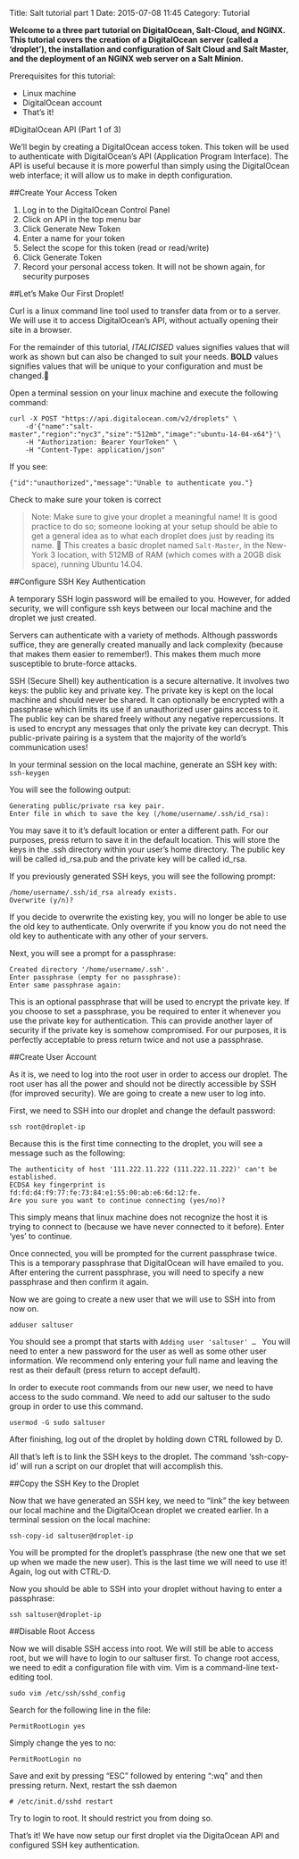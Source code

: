 Title: Salt tutorial part 1
Date: 2015-07-08 11:45
Category: Tutorial


**Welcome to a three part tutorial on DigitalOcean, Salt-Cloud, and NGINX. This tutorial covers the creation of a DigitalOcean server (called a ‘droplet’), the installation and configuration of Salt Cloud and Salt Master, and the deployment of an NGINX web server on a Salt Minion.**

Prerequisites for this tutorial:
- Linux machine
- DigitalOcean account
- That’s it!

#DigitalOcean API (Part 1 of 3)

We’ll begin by creating a DigitalOcean access token. This token will be used to authenticate with DigitalOcean’s API (Application Program Interface). The API is useful because it is more powerful than simply using the DigitalOcean web interface; it will allow us to make in depth configuration.

##Create Your Access Token

1. Log in to the DigitalOcean Control Panel
2. Click on API in the top menu bar
3. Click Generate New Token
4. Enter a name for your token
5. Select the scope for this token (read or read/write)
6. Click Generate Token
7. Record your personal access token. It will not be shown again, for security purposes

##Let’s Make Our First Droplet!

Curl is a linux command line tool used to transfer data from or to a server. We will use it to access DigitalOcean’s API, without actually opening their site in a browser.

For the remainder of this tutorial, *ITALICISED* values signifies values that will work as shown but can also be changed to suit your needs. **BOLD** values signifies values that will be unique to your configuration and must be changed.

Open a terminal session on your linux machine and execute the following command:

    curl -X POST "https://api.digitalocean.com/v2/droplets" \
        -d'{"name":"salt-master","region":"nyc3","size":"512mb","image":"ubuntu-14-04-x64"}'\
        -H "Authorization: Bearer YourToken" \
        -H "Content-Type: application/json"

If you see: 

`{"id":"unauthorized","message":"Unable to authenticate you."}`

Check to make sure your token is correct

> Note: Make sure to give your droplet a meaningful name! It is good practice to do so; someone looking at your setup should be able to get a general idea as to what each droplet does just by reading its name.

This creates a basic droplet named `Salt-Master`, in the New-York 3 location, with 512MB of RAM (which comes with a 20GB disk space), running Ubuntu 14.04.

##Configure SSH Key Authentication

A temporary SSH login password will be emailed to you. However, for added security, we will configure ssh keys between our local machine and the droplet we just created. 

Servers can authenticate with a variety of methods. Although passwords suffice, they are generally created manually and lack complexity (because that makes them easier to remember!). This makes them much more susceptible to brute-force attacks. 

SSH (Secure Shell) key authentication is a secure alternative. It involves two keys: the public key and private key. The private key is kept on the local machine and should never be shared. It can optionally be encrypted with a passphrase which limits its use if an unauthorized user gains access to it. The public key can be shared freely without any negative repercussions. It is used to encrypt any messages that only the private key can decrypt. This public-private pairing is a system that the majority of the world’s communication uses!

In your terminal session on the local machine, generate an SSH key with: `ssh-keygen`

You will see the following output:

    Generating public/private rsa key pair.
    Enter file in which to save the key (/home/username/.ssh/id_rsa):

You may save it to it’s default location or enter a different path. For our purposes, press return to save it in the default location. This will store the keys in the .ssh directory within your user’s home directory. The public key will be called id_rsa.pub and the private key will be called id_rsa.

If you previously generated SSH keys, you will see the following prompt:

    /home/username/.ssh/id_rsa already exists.
    Overwrite (y/n)?

If you decide to overwrite the existing key, you will no longer be able to use the old key to authenticate. Only overwrite if you know you do not need the old key to authenticate with any other of your servers.

Next, you will see a prompt for a passphrase:

    Created directory '/home/username/.ssh'.
    Enter passphrase (empty for no passphrase):
    Enter same passphrase again:

This is an optional passphrase that will be used to encrypt the private key. If you choose to set a passphrase, you be required to enter it whenever you use the private key for authentication. This can provide another layer of security if the private key is somehow compromised. For our purposes, it is perfectly acceptable to press return twice and not use a passphrase.

##Create User Account

As it is, we need to log into the root user in order to access our droplet. The root user has all the power and should not be directly accessible by SSH (for improved security). We are going to create a new user to log into. 

First, we need to SSH into our droplet and change the default password:

`ssh root@droplet-ip`

Because this is the first time connecting to the droplet, you will see a message such as the following:
```
The authenticity of host '111.222.11.222 (111.222.11.222)' can't be established.
ECDSA key fingerprint is fd:fd:d4:f9:77:fe:73:84:e1:55:00:ab:e6:6d:12:fe.
Are you sure you want to continue connecting (yes/no)?
```
This simply means that linux machine does not recognize the host it is trying to connect to (because we have never connected to it before). Enter ‘yes’ to continue.

Once connected, you will be prompted for the current passphrase twice. This is a temporary passphrase that DigitalOcean will have emailed to you. After entering the current passphrase, you will need to specify a new passphrase and then confirm it again.

Now we are going to create a new user that we will use to SSH into from now on.

`adduser saltuser`

You should see a prompt that starts with `Adding user 'saltuser' … ` You will need to enter a new password for the user as well as some other user information. We recommend only entering your full name and leaving the rest as their default (press return to accept default).

In order to execute root commands from our new user, we need to have access to the sudo command. We need to add our saltuser to the sudo group in order to use this command.

`usermod -G sudo saltuser`

After finishing, log out of the droplet by holding down CTRL followed by D.

All that’s left is to link the SSH keys to the droplet. The command ‘ssh-copy-id’ will run a script on our droplet that will accomplish this.

##Copy the SSH Key to the Droplet

Now that we have generated an SSH key, we need to “link” the key between our local machine and the DigitalOcean droplet we created earlier. 
In a terminal session on the local machine:

`ssh-copy-id saltuser@droplet-ip`
	
You will be prompted for the droplet’s passphrase (the new one that we set up when we made the new user). This is the last time we will need to use it! Again, log out with CTRL-D.

Now you should be able to SSH into your droplet without having to enter a passphrase:

`ssh saltuser@droplet-ip`

##Disable Root Access

Now we will disable SSH access into root. We will still be able to access root, but we will have to login to our saltuser first. To change root access, we need to edit a configuration file with vim. Vim is a command-line text-editing tool.

`sudo vim /etc/ssh/sshd_config`

Search for the following line in the file:

`PermitRootLogin yes`

Simply change the yes to no:

`PermitRootLogin no`

Save and exit by pressing “ESC” followed by entering “:wq” and then pressing return. Next, restart the ssh daemon

`# /etc/init.d/sshd restart`

Try to login to root. It should restrict you from doing so.

That’s it! We have now setup our first droplet via the DigitaOcean API and configured SSH key authentication.

